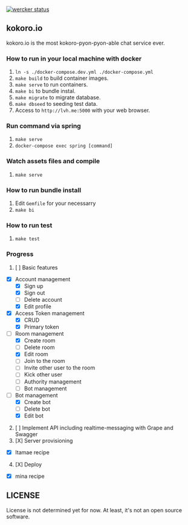 [![wercker status](https://app.wercker.com/status/7983d098360820d4bfb7df6f88161b04/s/master "wercker status")](https://app.wercker.com/project/byKey/7983d098360820d4bfb7df6f88161b04)

## kokoro.io

kokoro.io is the most kokoro-pyon-pyon-able chat service ever.

### How to run in your local machine with docker

1. `ln -s ./docker-compose.dev.yml ./docker-compose.yml`
1. `make build` to build container images.
1. `make serve` to run containers.
1. `make bi` to bundle instal.
1. `make migrate` to migrate database.
1. `make dbseed` to seeding test data.
1. Access to `http://lvh.me:5000` with your web browser.

### Run command via spring

1. `make serve`
1. `docker-compose exec spring [command]`

### Watch assets files and compile

1. `make serve`

### How to run bundle install

1. Edit `Gemfile` for your necessarry
1. `make bi`

### How to run test

1. `make test`

### Progress

1. [ ] Basic features
  - [X] Account management
    - [X] Sign up
    - [X] Sign out
    - [ ] Delete account
    - [X] Edit profile
  - [X] Access Token management
    - [X] CRUD
    - [X] Primary token
  - [ ] Room management
    - [X] Create room
    - [ ] Delete room
    - [X] Edit room
    - [ ] Join to the room
    - [ ] Invite other user to the room
    - [ ] Kick other user
    - [ ] Authority management
    - [ ] Bot management
  - [ ] Bot management
    - [X] Create bot
    - [ ] Delete bot
    - [X] Edit bot
2. [ ] Implement API including realtime-messaging with Grape and Swagger
3. [X] Server provisioning
  - [X] Itamae recipe
4. [X] Deploy
  - [X] mina recipe


## LICENSE

License is not determined yet for now.
At least, it's not an open source software.


